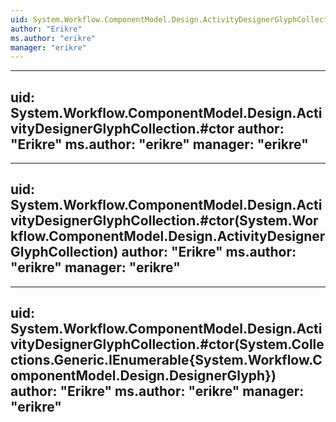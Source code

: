 ```yaml
---
uid: System.Workflow.ComponentModel.Design.ActivityDesignerGlyphCollection
author: "Erikre"
ms.author: "erikre"
manager: "erikre"
---
```


---
uid: System.Workflow.ComponentModel.Design.ActivityDesignerGlyphCollection.#ctor
author: "Erikre"
ms.author: "erikre"
manager: "erikre"
---

---
uid: System.Workflow.ComponentModel.Design.ActivityDesignerGlyphCollection.#ctor(System.Workflow.ComponentModel.Design.ActivityDesignerGlyphCollection)
author: "Erikre"
ms.author: "erikre"
manager: "erikre"
---

---
uid: System.Workflow.ComponentModel.Design.ActivityDesignerGlyphCollection.#ctor(System.Collections.Generic.IEnumerable{System.Workflow.ComponentModel.Design.DesignerGlyph})
author: "Erikre"
ms.author: "erikre"
manager: "erikre"
---
